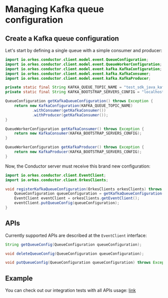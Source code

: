 # Managing Kafka queue configuration

## Create a Kafka queue configuration

Let's start by defining a single queue with a simple consumer and producer:

```java
import io.orkes.conductor.client.model.event.QueueConfiguration;
import io.orkes.conductor.client.model.event.QueueWorkerConfiguration;
import io.orkes.conductor.client.model.event.kafka.KafkaConfiguration;
import io.orkes.conductor.client.model.event.kafka.KafkaConsumer;
import io.orkes.conductor.client.model.event.kafka.KafkaProducer;

private static final String KAFKA_QUEUE_TOPIC_NAME = "test_sdk_java_kafka_queue_name";
private static final String KAFKA_BOOTSTRAP_SERVERS_CONFIG = "localhost:9092";

QueueConfiguration getKafkaQueueConfiguration() throws Exception {
    return new KafkaConfiguration(KAFKA_QUEUE_TOPIC_NAME)
            .withConsumer(getKafkaConsumer())
            .withProducer(getKafkaConsumer());
}

QueueWorkerConfiguration getKafkaConsumer() throws Exception {
    return new KafkaConsumer(KAFKA_BOOTSTRAP_SERVERS_CONFIG);
}

QueueWorkerConfiguration getKafkaProducer() throws Exception {
    return new KafkaProducer(KAFKA_BOOTSTRAP_SERVERS_CONFIG);
}
```

Now, the Conductor server must receive this brand new configuration:

```java
import io.orkes.conductor.client.EventClient;
import io.orkes.conductor.client.OrkesClients;

void registerKafkaQueueConfiguration(OrkesClients orkesClients) throws Exception {
    QueueConfiguration queueConfiguration = getKafkaQueueConfiguration();
    EventClient eventClient = orkesClients.getEventClient();
    eventClient.putQueueConfig(queueConfiguration);
}
```

## APIs

Currently supported APIs are described at the `EventClient` interface:

```java
String getQueueConfig(QueueConfiguration queueConfiguration);

void deleteQueueConfig(QueueConfiguration queueConfiguration);

void putQueueConfig(QueueConfiguration queueConfiguration) throws Exception;
```

## Example

You can check out our integration tests with all APIs usage: [link](https://github.com/orkes-io/orkes-conductor-client/blob/main/src/test/java/io/orkes/conductor/client/api/EventClientTests.java#L74)
